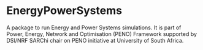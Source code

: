 # EnergyPowerSystems
A package to run Energy and Power Systems simulations. It is part of Power, Energy, Network and Optimisation (PENO) Framework supported by DSI/NRF SARChi chair on PENO initiative at  University of South Africa.
